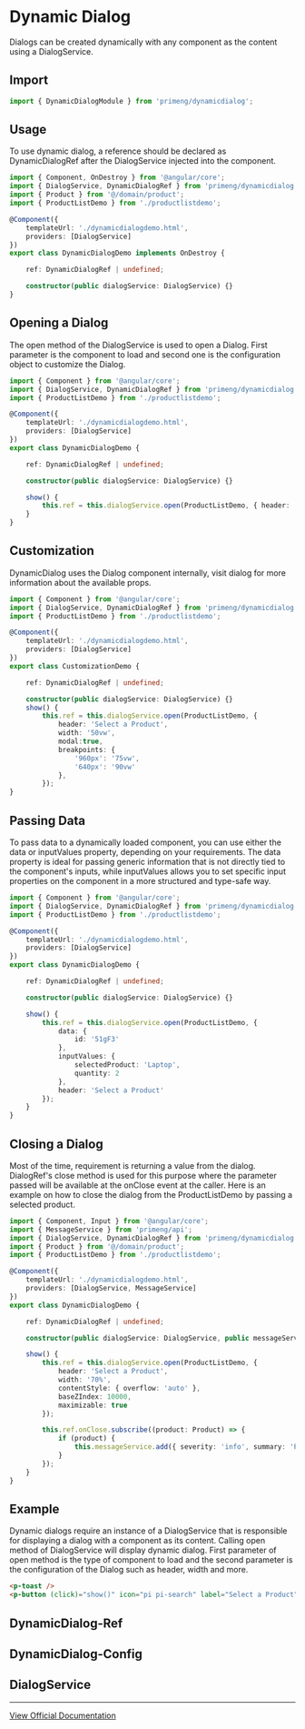 # Dynamic Dialog

Dialogs can be created dynamically with any component as the content using a DialogService.

## Import

```typescript
import { DynamicDialogModule } from 'primeng/dynamicdialog';
```

## Usage

To use dynamic dialog, a reference should be declared as DynamicDialogRef after the DialogService injected into the component.

```typescript
import { Component, OnDestroy } from '@angular/core';
import { DialogService, DynamicDialogRef } from 'primeng/dynamicdialog';
import { Product } from '@/domain/product';
import { ProductListDemo } from './productlistdemo';

@Component({
    templateUrl: './dynamicdialogdemo.html',
    providers: [DialogService]
})
export class DynamicDialogDemo implements OnDestroy {

    ref: DynamicDialogRef | undefined;

    constructor(public dialogService: DialogService) {}
}
```

## Opening a Dialog

The open method of the DialogService is used to open a Dialog. First parameter is the component to load and second one is the configuration object to customize the Dialog.

```typescript
import { Component } from '@angular/core';
import { DialogService, DynamicDialogRef } from 'primeng/dynamicdialog';
import { ProductListDemo } from './productlistdemo';

@Component({
    templateUrl: './dynamicdialogdemo.html',
    providers: [DialogService]
})
export class DynamicDialogDemo {

    ref: DynamicDialogRef | undefined;

    constructor(public dialogService: DialogService) {}

    show() {
        this.ref = this.dialogService.open(ProductListDemo, { header: 'Select a Product'});
    }
}
```

## Customization

DynamicDialog uses the Dialog component internally, visit dialog for more information about the available props.

```typescript
import { Component } from '@angular/core';
import { DialogService, DynamicDialogRef } from 'primeng/dynamicdialog';
import { ProductListDemo } from './productlistdemo';

@Component({
    templateUrl: './dynamicdialogdemo.html',
    providers: [DialogService]
})
export class CustomizationDemo {

    ref: DynamicDialogRef | undefined;

    constructor(public dialogService: DialogService) {}
    show() {
        this.ref = this.dialogService.open(ProductListDemo, {
            header: 'Select a Product',
            width: '50vw',
            modal:true,
            breakpoints: {
                '960px': '75vw',
                '640px': '90vw'
            },
        });
}
```

## Passing Data

To pass data to a dynamically loaded component, you can use either the data or inputValues property, depending on your requirements. The data property is ideal for passing generic information that is not directly tied to the component's inputs, while inputValues allows you to set specific input properties on the component in a more structured and type-safe way.

```typescript
import { Component } from '@angular/core';
import { DialogService, DynamicDialogRef } from 'primeng/dynamicdialog';
import { ProductListDemo } from './productlistdemo';

@Component({
    templateUrl: './dynamicdialogdemo.html',
    providers: [DialogService]
})
export class DynamicDialogDemo {

    ref: DynamicDialogRef | undefined;

    constructor(public dialogService: DialogService) {}

    show() {
        this.ref = this.dialogService.open(ProductListDemo, {
            data: {
                id: '51gF3'
            },
      		inputValues: {
        		selectedProduct: 'Laptop',
        		quantity: 2
      		},
            header: 'Select a Product'
        });
    }
}
```

## Closing a Dialog

Most of the time, requirement is returning a value from the dialog. DialogRef's close method is used for this purpose where the parameter passed will be available at the onClose event at the caller. Here is an example on how to close the dialog from the ProductListDemo by passing a selected product.

```typescript
import { Component, Input } from '@angular/core';
import { MessageService } from 'primeng/api';
import { DialogService, DynamicDialogRef } from 'primeng/dynamicdialog';
import { Product } from '@/domain/product';
import { ProductListDemo } from './productlistdemo';

@Component({
    templateUrl: './dynamicdialogdemo.html',
    providers: [DialogService, MessageService]
})
export class DynamicDialogDemo {

    ref: DynamicDialogRef | undefined;

    constructor(public dialogService: DialogService, public messageService: MessageService) {}

    show() {
        this.ref = this.dialogService.open(ProductListDemo, {
            header: 'Select a Product',
            width: '70%',
            contentStyle: { overflow: 'auto' },
            baseZIndex: 10000,
            maximizable: true
        });

        this.ref.onClose.subscribe((product: Product) => {
            if (product) {
                this.messageService.add({ severity: 'info', summary: 'Product Selected', detail: product.name });
            }
        });
    }
}
```

## Example

Dynamic dialogs require an instance of a DialogService that is responsible for displaying a dialog with a component as its content. Calling open method of DialogService will display dynamic dialog. First parameter of open method is the type of component to load and the second parameter is the configuration of the Dialog such as header, width and more.

```html
<p-toast />
<p-button (click)="show()" icon="pi pi-search" label="Select a Product" />
```

## DynamicDialog-Ref

## DynamicDialog-Config

## DialogService

---

[View Official Documentation](https://primeng.org/dynamicdialog)
